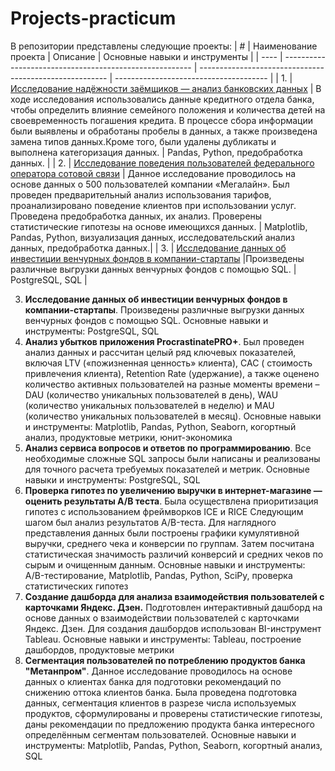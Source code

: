 # Projects-practicum
В репозитории представлены следующие проекты:
 | #    | Наименование проекта                                    | Описание                                                     | Основные навыки и инструменты               |
 | ---- | ------------------------------------------------------- | ------------------------------------------------------- | -------------------------------------- |
 | 1.   | [Исследование надёжности заёмщиков — анализ банковских данных](https://github.com/gusevvladimirgutmaster/Projects-practicum/tree/main/Issledovanie%20nadejnosti%20zaemschikov) | В ходе исследования использовались данные кредитного отдела банка, чтобы определить влияние семейного положения и количества детей на своевременность погашения кредита. В процессе сбора информации были выявлены и обработаны пробелы в данных, а также произведена замена типов данных.Кроме того, были удалены дубликаты и выполнена категоризация данных. | Pandas, Python, предобработка данных.  |
| 2.   | [Исследование поведения пользователей федерального оператора сотовой связи](https://github.com/gusevvladimirgutmaster/Projects-practicum/tree/main/Issledovanie%20povedeniya%20polzovatelei%20federalnogo%20operatora%20sotovoi%20svyazi) | Данное исследование проводилось на основе данных о 500 пользователей компании «Мегалайн». Был проведен предварительный анализ использования тарифов, проанализировано поведение клиентов при использовании услуг. Проведена предобработка данных, их анализ. Проверены статистические гипотезы на основе имеющихся данных. | Matplotlib, Pandas, Python, визуализация данных, исследовательский анализ данных, предобработка данных.|
| 3.   | [Исследование данных об инвестиции венчурных фондов в компании-стартапы](https://github.com/gusevvladimirgutmaster/Projects-practicum/tree/main/Issledovanie%20dannykh%20ob%20investitsii%20venchurnykh%20fondov%20v%20kompanii-startapy) |Произведены различные выгрузки данных венчурных фондов с помощью SQL. | PostgreSQL, SQL |


 


3. **Исследование данных об инвестиции венчурных фондов в компании-стартапы**.
Произведены различные выгрузки данных венчурных фондов с помощью SQL.
Основные навыки и инструменты:
PostgreSQL, SQL
4. **Анализ убытков приложения ProcrastinatePRO+**.
Был проведен анализ данных и рассчитан целый ряд ключевых показателей, включая LTV
(«пожизненная ценность» клиента), CAC ( стоимость привлечения клиента), Retention Rate
(удержание), а также оценено количество активных пользователей на разные моменты
времени – DAU (количество уникальных пользователей в день), WAU (количество уникальных
пользователей в неделю) и MAU (количество уникальных пользователей в месяц).
Основные навыки и инструменты: Matplotlib, Pandas, Python, Seaborn, когортный анализ,
продуктовые метрики, юнит-экономика
5. **Анализ сервиса вопросов и ответов по программированию**.
Все необходимые сложные SQL запросы были написаны и реализованы для точного расчета
требуемых показателей и метрик.
Основные навыки и инструменты:
PostgreSQL, SQL
6. **Проверка гипотез по увеличению выручки в интернет-магазине —
оценить результаты A/B теста**.
Была осуществлена приоритизация гипотез с использованием фреймворков ICE и RICE
Следующим шагом был анализ результатов A/B-теста. Для наглядного представления данных
были построены графики кумулятивной выручки, среднего чека и конверсии по группам.
Затем посчитана статистическая значимость различий конверсий и средних чеков по сырым и
очищенным данным.
Основные навыки и инструменты:
A/B-тестирование, Matplotlib, Pandas, Python, SciPy, проверка статистических гипотез
7. **Создание дашборда для анализа взаимодействия пользователей с карточками Яндекс. Дзен.**
Подготовлен интерактивный дашборд на основе данных о взаимодействии пользователей с
карточками Яндекс. Дзен. Для создания дашбордов использован BI-инструмент Tableau.
Основные навыки и инструменты:
Tableau, построение дашбордов, продуктовые метрики
8. **Сегментация пользователей по потреблению продуктов банка "Метанпром"**.
Данное исследование проводилось на основе данных о клиентах банка для подготовки
рекомендаций по снижению оттока клиентов банка.
Была проведена подготовка данных, сегментация клиентов в разрезе числа используемых
продуктов, сформулированы и проверены статистические гипотезы, даны рекомендации по
предложению продукта банка интересного определённым сегментам пользователей.
Основные навыки и инструменты: Matplotlib, Pandas, Python, Seaborn, когортный анализ, SQL
